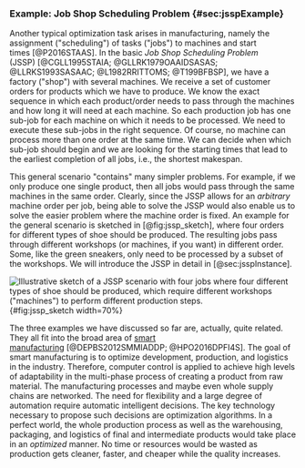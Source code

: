### Example: Job Shop Scheduling Problem {#sec:jsspExample}

Another typical optimization task arises in manufacturing, namely the assignment ("scheduling") of tasks ("jobs") to machines and start times&nbsp;[@P2016STAAS].
In the basic *Job Shop Scheduling Problem* (JSSP)&nbsp;[@CGLL1995STAIA; @GLLRK1979OAAIDSASAS; @LLRKS1993SASAAC; @L1982RRITTOMS; @T199BFBSP], we have a factory ("shop") with several machines.
We receive a set of customer orders for products which we have to produce.
We know the exact sequence in which each product/order needs to pass through the machines and how long it will need at each machine.
So each production job has one sub-job for each machine on which it needs to be processed.
We need to execute these sub-jobs in the right sequence.
Of course, no machine can process more than one order at the same time.
We can decide when which sub-job should begin and we are looking for the starting times that lead to the earliest completion of all jobs, i.e., the shortest makespan.

This general scenario "contains" many simpler problems.
For example, if we only produce one single product, then all jobs would pass through the same machines in the same order.
Clearly, since the JSSP allows for an *arbitrary* machine order per job, being able to solve the JSSP would also enable us to solve the easier problem where the machine order is fixed.
An example for the general scenario is sketched in [@fig:jssp_sketch], where four orders for different types of shoe should be produced.
The resulting jobs pass through different workshops (or machines, if you want) in different order.
Some, like the green sneakers, only need to be processed by a subset of the workshops.
We will introduce the JSSP in detail in [@sec:jsspInstance].

![Illustrative sketch of a JSSP scenario with four jobs where four different types of shoe should be produced, which require different workshops ("machines") to perform different production steps.](\relative.path{jssp_sketch.svgz}){#fig:jssp_sketch width=70%}

The three examples we have discussed so far are, actually, quite related.
They all fit into the broad area of [smart manufacturing](http://en.wikipedia.org/wiki/Smart_manufacturing)&nbsp;[@DEPBS2012SMMIADDP; @HPO2016DPFI4S].
The goal of smart manufacturing is to optimize development, production, and logistics in the industry.
Therefore, computer control is applied to achieve high levels of adaptability in the multi-phase process of creating a product from raw material.
The manufacturing processes and maybe even whole supply chains are networked.
The need for flexibility and a large degree of automation require automatic intelligent decisions.
The key technology necessary to propose such decisions are optimization algorithms.
In a perfect world, the whole production process as well as the warehousing, packaging, and logistics of final and intermediate products would take place in an *optimized* manner.
No time or resources would be wasted as production gets cleaner, faster, and cheaper while the quality increases.
